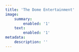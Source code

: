 ```yaml
---
title: 'The Dome Entertainment'
image:
    summary:
        enabled: '1'
    text:
        enabled: '1'
metadata:
    description: ''
---
```


